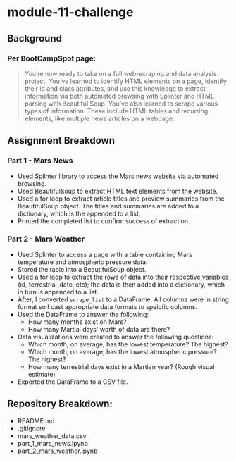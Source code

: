 # module-11-challenge

## Background
### Per BootCampSpot page:
> You’re now ready to take on a full web-scraping and data analysis project. You’ve learned to identify HTML elements on a page, identify their id and class attributes, and use this knowledge to extract information via both automated browsing with Splinter and HTML parsing with Beautiful Soup. You’ve also learned to scrape various types of information. These include HTML tables and recurring elements, like multiple news articles on a webpage.

## Assignment Breakdown
### Part 1 - Mars News
- Used Splinter library to access the Mars news website via automated browsing.
- Used BeautifulSoup to extract HTML text elements from the website.
- Used a for loop to extract article titles and preview summaries from the BeautifulSoup object. The titles and summaries are added to a dictionary, which is the appended to a list.
- Printed the completed list to confirm success of extraction.

### Part 2 - Mars Weather
- Used Splinter to access a page with a table containing Mars temperature and atmospheric pressure data.
- Stored the table into a BeautifulSoup object.
- Used a for loop to extract the rows of data into their respective variables (id, terrestrial_date, etc); the data is then added into a dictionary, which in turn is appended to a list.
- After, I converted `scrape_list` to a DataFrame. All columns were in string format so I cast appropriate data formats to speicfic columns.
- Used the DataFrame to answer the following:
    - How many months exist on Mars?
    - How many Martial days' worth of data are there?
- Data visualizations were created to answer the following questions:
    - Which month, on average, has the lowest temperature? The highest?
    - Which month, on average, has the lowest atmospheric pressure? The highest?
    - How many terrestrial days exist in a Martian year? (Rough visual estimate)
- Exported the DataFrame to a CSV file.

## Repository Breakdown:
- README.md
- .gitignore
- mars_weather_data.csv
- part_1_mars_news.ipynb
- part_2_mars_weather.ipynb